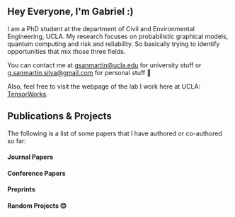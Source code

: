 ## Hey Everyone, I'm Gabriel :)

I am a PhD student at the department of Civil and Environmental Engineering, UCLA. My research focuses on probabilistic graphical models, quantum computing and risk and reliability. So basically trying to identify opportunities that mix those three fields. 

You can contact me at gsanmartin@ucla.edu for university stuff or g.sanmartin.silva@gmail.com for personal stuff 🙂

Also, feel free to visit the webpage of the lab I work here at UCLA: <a href="https://tensorworks.seas.ucla.edu" target="_blank">TensorWorks</a>.


## Publications & Projects

The following is a list of some papers that I have authored or co-authored so far:

#### Journal Papers


#### Conference Papers


#### Preprints


#### Random Projects 😊

